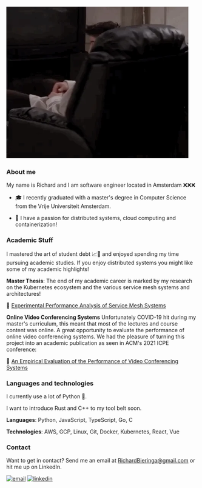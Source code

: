 ![greetings](./assets/hello.webp)

### About me

My name is Richard and I am software engineer located in Amsterdam ❌❌❌

- 🎓 I recently graduated with a master's degree in Computer Science from the Vrije Universiteit Amsterdam. 

- 💖 I have a passion for distributed systems, cloud computing and containerization!


### Academic Stuff

I mastered the art of student debt 📈🚀 and enjoyed spending my time pursuing academic studies. If you enjoy distributed systems you might like some of my academic highlights!

**Master Thesis**:
The end of my academic career is marked by my research on the Kubernetes ecosystem and the various service mesh systems and architectures!

📕 [Experimental Performance Analysis of Service Mesh Systems](https://github.com/RichardBieringa/thesis)

**Online Video Conferencing Systems**
Unfortunately COVID-19 hit during my master's curriculum, this meant that most of the lectures and course content was online. A great opportunity to evaluate the performance of online video conferencing systems. We had the pleasure of turning this project into an academic publication as seen in ACM's 2021 ICPE conference:

📘 [An Empirical Evaluation of the Performance of Video Conferencing Systems](https://dl.acm.org/doi/10.1145/3447545.3451186)


### Languages and technologies

I currently use a lot of Python 🐍.

I want to introduce Rust and C++ to my tool belt soon.

**Languages**: Python, JavaScript, TypeScript, Go, C

**Technologies**: AWS, GCP, Linux, Git, Docker, Kubernetes, React, Vue


### Contact

Want to get in contact? 
Send me an email at RichardBieringa@gmail.com or hit me up on LinkedIn.

[![email](https://img.shields.io/badge/Gmail-D14836?style=for-the-badge&logo=gmail&logoColor=white)](mailto:richardbieringa@gmail.com)
[![linkedin](https://img.shields.io/badge/LinkedIn-0077B5?style=for-the-badge&logo=linkedin&logoColor=white)](https://www.linkedin.com/in/richardbieringa/)

